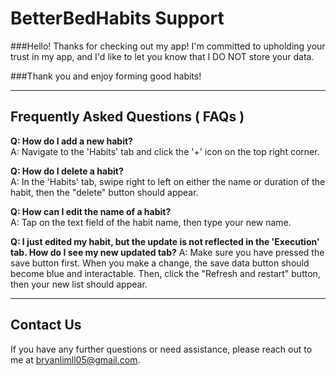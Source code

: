 # BetterBedHabits Support

###Hello! Thanks for checking out my app!
I'm committed to upholding your trust in my app, and I'd like to let you know that I DO NOT store your data. 

###Thank you and enjoy forming good habits!

---

## Frequently Asked Questions ( FAQs )

**Q: How do I add a new habit?**  
A: Navigate to the 'Habits' tab and click the '+' icon on the top right corner.

**Q: How do I delete a habit?**  
A: In the 'Habits' tab, swipe right to left on either the name or duration of the habit, then the "delete" button should appear.

**Q: How can I edit the name of a habit?**  
A: Tap on the text field of the habit name, then type your new name.

**Q: I just edited my habit, but the update is not reflected in the 'Execution' tab. How do I see my new updated tab?**
A: Make sure you have pressed the save button first. When you make a change, the save data button should become blue and interactable.
Then, click the "Refresh and restart" button, then your new list should appear.

---

## Contact Us

If you have any further questions or need assistance, please reach out to me at [bryanlimll05@gmail.com](mailto:bryanlimll05@gmail.com).


